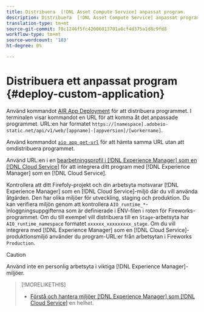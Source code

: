 ```yaml
---
title: Distribuera  [!DNL Asset Compute Service] anpassat program.
description: Distribuera  [!DNL Asset Compute Service] anpassat program.
translation-type: tm+mt
source-git-commit: 78c1246f5fc42006013701a6cf4d375a1d8c9fd8
workflow-type: tm+mt
source-wordcount: '183'
ht-degree: 0%

---
```



# Distribuera ett anpassat program {#deploy-custom-application}

Använd kommandot [AIR App Deployment](https://github.com/adobe/aio-cli#aio-appdeploy) för att distribuera programmet. I terminalen visar kommandot en URL för att komma åt det anpassade programmet. URL:en har formatet `https://[namespace].adobeio-static.net/api/v1/web/[appname]-[appversion]/[workername]`.

Använd kommandot [`aio app get-url`](https://github.com/adobe/aio-cli#aio-appget-url-action) för att hämta samma URL utan att omdistribuera programmet.

Använd URL:en i en [bearbetningsprofil i [!DNL Experience Manager] som en [!DNL Cloud Service]](https://experienceleague.adobe.com/docs/experience-manager-cloud-service/assets/manage/asset-microservices-configure-and-use.html) för att integrera ditt program med [!DNL Experience Manager] som en [!DNL Cloud Service].

Kontrollera att ditt Firefoly-projekt och din arbetsyta motsvarar [!DNL Experience Manager] som en [!DNL Cloud Service]-miljö där du vill använda åtgärden. Den har olika miljöer för utveckling, staging och produktion. Du kan verifiera miljön genom att kontrollera `AIO_runtime_*`-inloggningsuppgifterna som är definierade i ENV-filen i roten för Fireworks-programmet. Om du till exempel vill distribuera till en `Stage`-arbetsyta har `AIO_runtime_namespace` formatet `xxxxxx_xxxxxxxxx_stage`. Om du vill integrera med [!DNL Experience Manager] som en [!DNL Cloud Service]-produktionsmiljö använder du program-URL:er från arbetsytan i Fireworks `Production`.

>[!CAUTION]
>
>Använd inte en personlig arbetsyta i viktiga [!DNL Experience Manager]-miljöer.

>[!MORELIKETHIS]
>
>* [Förstå och hantera miljöer  [!DNL Experience Manager] som [!DNL Cloud Service]](https://experienceleague.adobe.com/docs/experience-manager-cloud-service/implementing/using-cloud-manager/manage-environments.html) en helhet.


